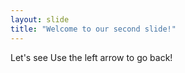 ```yaml
---
layout: slide
title: "Welcome to our second slide!"
---
```

Let's see 
Use the left arrow to go back!
